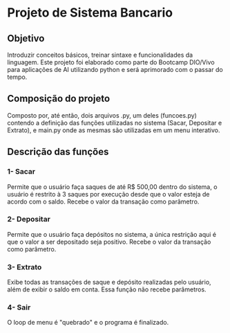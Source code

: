 # Projeto de Sistema Bancario

## Objetivo
Introduzir conceitos básicos, treinar sintaxe e funcionalidades da linguagem. Este projeto foi elaborado como parte do Bootcamp DIO/Vivo para aplicações de AI utilizando python e será aprimorado com o passar do tempo.

## Composição do projeto
Composto por, até então, dois arquivos .py, um deles (funcoes.py) contendo a definição das funções utilizadas no sistema (Sacar, Depositar e Extrato), e main.py onde as mesmas são utilizadas em um menu interativo.

## Descrição das funções

### 1- Sacar
Permite que o usuário faça saques de até R$ 500,00 dentro do sistema, o usuário é restrito à 3 saques por execução desde que o valor esteja de acordo com o saldo. Recebe o valor da transação como parâmetro.

### 2- Depositar
Permite que o usuário faça depósitos no sistema, a única restrição aqui é que o valor a ser depositado seja positivo. Recebe o valor da transação como parâmetro.

### 3- Extrato
Exibe todas as transações de saque e depósito realizadas pelo usuário, além de exibir o saldo em conta. Essa função não recebe parâmetros.

### 4- Sair
O loop de menu é "quebrado" e o programa é finalizado.
